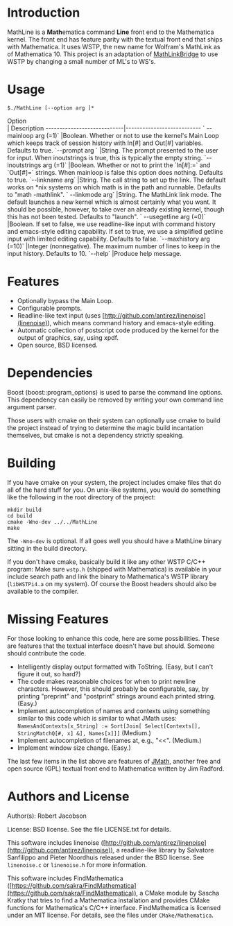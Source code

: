 # Introduction

MathLine is a **Math**ematica command **Line** front end to the Mathematica kernel. The front end has feature parity with the textual front end that ships with Mathematica. It uses WSTP, the new name for Wolfram's MathLink as of Mathematica 10. This project is an adaptation of [MathLinkBridge](https://github.com/rljacobson/MathLinkBridge) to use WSTP by changing a small number of ML's to WS's.

# Usage

`$./MathLine [--option arg ]*`

<div style="width:4cm">Option</div> | Description
----------------------------|---------------------------
`  --mainloop arg (=1)`     |Boolean. Whether or not to use the kernel's Main Loop which keeps track of session history with In[#] and Out[#] variables. Defaults to true.
  `--prompt arg `           |String. The prompt presented to the user for input. When inoutstrings is true, this is typically the empty string.
  `--inoutstrings arg (=1)` |Boolean. Whether or not to print the `In[#]:=` and `Out[#]=` strings. When mainloop is false this option does nothing. Defaults to true.
  `--linkname arg`          |String. The call string to set up the link. The default works on *nix systems on which math is in the path and runnable. Defaults to "math -mathlink".
 ` --linkmode arg`          |String. The MathLink link mode. The default launches a new kernel which is almost certainly what you want. It should be possible, however, to take over an already existing kernel, though this has not been tested. Defaults to "launch".
 ` --usegetline arg (=0)`   |Boolean. If set to false, we use readline-like input with command history and emacs-style editing capability. If set to true, we use a simplified getline input with limited editing capability. Defaults to false.
  `--maxhistory arg (=10)`  |Integer (nonnegative). The maximum number of lines to keep in the input history. Defaults to 10.
  `--help`                  |Produce help message.
  

# Features
* Optionally bypass the Main Loop.
* Configurable prompts.
* Readline-like text input (uses [http://github.com/antirez/linenoise](linenoise)), which means command history and emacs-style editing.
* Automatic collection of postscript code produced by the kernel for the output of graphics, say, using xpdf.
* Open source, BSD licensed.

# Dependencies
Boost (boost::program_options) is used to parse the command line options. This dependency can easily be removed by writing your own command line argument parser.

Those users with cmake on their system can optionally use cmake to build the project instead of trying to determine the magic build incantation themselves, but cmake is not a dependency strictly speaking. 

# Building
If you have cmake on your system, the project includes cmake files that do all of the hard stuff for you. On unix-like systems, you would do something like the following in the root directory of the project:

```
mkdir build
cd build
cmake -Wno-dev ../../MathLine
make
```
The `-Wno-dev` is optional. If all goes well you should have a MathLine binary sitting in the build directory.

If you don't have cmake, basically build it like any other WSTP C/C++ program: Make sure `wstp.h` (shipped with Mathematica) is available in your include search path and link the binary to Mathematica's WSTP library (`libWSTPi4.a` on my system). Of course the Boost headers should also be available to the compiler.

# Missing Features
For those looking to enhance this code, here are some possibilities. These are features that the textual interface doesn't have but should. Someone should contribute the code.

* Intelligently display output formatted with ToString. (Easy, but I can't figure it out, so hard?)
* The code makes reasonable choices for when to print newline characters. However, this should probably be configurable, say, by printing "preprint" and "postprint" strings around each printed string. (Easy.)
* Implement autocompletion of names and contexts using something similar to this code which is similar to what JMath uses:<br>
	`NamesAndContexts[x_String] := Sort[Join[ Select[Contexts[], StringMatchQ[#, x] &], Names[x]]]`
 (Medium.)
* Implement autocompletion of filenames at, e.g., "<<". (Medium.)
* Implement window size change. (Easy.)

The last few items in the list above are features of [JMath](http://robotics.caltech.edu/~radford/jmath/), another free and open source (GPL) textual front end to Mathematica written by Jim Radford.

# Authors and License

Author(s): Robert Jacobson 

License: BSD license. See the file LICENSE.txt for details.

This software includes linenoise ([http://github.com/antirez/linenoise](http://github.com/antirez/linenoise)), a readline-like library by Salvatore Sanfilippo and Pieter Noordhuis released under the BSD license. See `linenoise.c` or `linenoise.h` for more information.

This software includes FindMathematica ([https://github.com/sakra/FindMathematica](https://github.com/sakra/FindMathematica)), a CMake module by Sascha Kratky that tries to find a Mathematica installation and provides CMake functions for Mathematica's C/C++ interface. FindMathematica is licensed under an MIT license. For details, see the files under `CMake/Mathematica`.